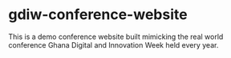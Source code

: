 # gdiw-conference-website
This is a demo conference website built mimicking the real world conference Ghana Digital and Innovation Week held every year.
